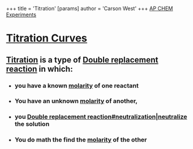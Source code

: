 +++
 title = 'Titration'
[params]
	author = 'Carson West'
+++
[AP CHEM Experiments](./../ap-chem-experiments/)


# [Titration Curves](./../titration-curves/)
## [Titration](./../titration/) is a type of [Double replacement reaction](./../double-replacement-reaction/) in which:
- ### you have a known [molarity](./../molarity/) of one reactant
- ### You have an unknown [molarity](./../molarity/) of another,
- ### you [Double replacement reaction#neutralization|neutralize](./../double-replacement-reaction#neutralization|neutralize/) the solution
- ### You do math the find the [molarity](./../molarity/) of the other
